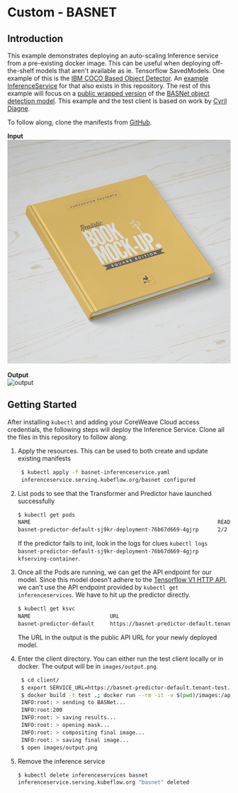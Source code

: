 # Custom - BASNET

## Introduction

This example demonstrates deploying an auto-scaling Inference service from a pre-existing docker image. This can be useful when deploying off-the-shelf models that aren't available as ie. Tensorflow SavedModels. One example of this is the [IBM COCO Based Object Detector](https://github.com/IBM/MAX-Object-Detector). An [example InferenceService](https://github.com/coreweave/kubernetes-cloud/tree/ed7ecb3d5786e960506bc20bb1e2d044ad914555/online-inference/custom-basnet/object-detector-inferenceservice.yaml) for that also exists in this repository. The rest of this example will focus on a [public wrapped version](https://github.com/cyrildiagne/basnet-http) of the [BASNet object detection model](https://github.com/NathanUA/BASNet). This example and the test client is based on work by [Cyril Diagne](https://twitter.com/cyrildiagne/status/1256916982764646402).

To follow along, clone the manifests from [GitHub](https://github.com/coreweave/kubernetes-cloud/tree/master/online-inference/custom-basnet).

**Input**\
![input](<../../online-inference/custom-basnet/client/images/test (1) (1).png>)

**Output**\
![output](../../docs/.gitbook/assets/expected\_output.png)

## Getting Started

After installing `kubectl` and adding your CoreWeave Cloud access credentials, the following steps will deploy the Inference Service. Clone all the files in this repository to follow along.

1.  Apply the resources. This can be used to both create and update existing manifests

    ```bash
     $ kubectl apply -f basnet-inferenceservice.yaml
     inferenceservice.serving.kubeflow.org/basnet configured
    ```
2.  List pods to see that the Transformer and Predictor have launched successfully

    ```bash
    $ kubectl get pods
    NAME                                                           READY   STATUS    RESTARTS   AGE
    basnet-predictor-default-sj9kr-deployment-76b67d669-4gjrp      2/2     Running   0          34s
    ```

    If the predictor fails to init, look in the logs for clues `kubectl logs basnet-predictor-default-sj9kr-deployment-76b67d669-4gjrp kfserving-container`.
3.  Once all the Pods are running, we can get the API endpoint for our model. Since this model doesn't adhere to the [Tensorflow V1 HTTP API](https://www.tensorflow.org/tfx/serving/api\_rest#predict\_api), we can't use the API endpoint provided by `kubectl get inferenceservices`. We have to hit up the predictor directly.

    ```bash
    $ kubectl get ksvc
    NAME                         URL                                                                       LATESTCREATED                      LATESTREADY                        READY   REASON
    basnet-predictor-default     https://basnet-predictor-default.tenant-test.knative.chi.coreweave.com    basnet-predictor-default-sj9kr     basnet-predictor-default-sj9kr     True
    ```

    The URL in the output is the public API URL for your newly deployed model.
4.  Enter the client directory. You can either run the test client locally or in docker. The output will be in `images/output.png`.

    ```bash
     $ cd client/
     $ export SERVICE_URL=https://basnet-predictor-default.tenant-test.knative.chi.coreweave.com
     $ docker build -t test .; docker run --rm -it -v $(pwd)/images:/app/images test --basnet_service_host $SERVICE_URL
     INFO:root: > sending to BASNet...
     INFO:root:200
     INFO:root: > saving results...
     INFO:root: > opening mask...
     INFO:root: > compositing final image...
     INFO:root: > saving final image...
     $ open images/output.png
    ```
5.  Remove the inference service

    ```bash
    $ kubectl delete inferenceservices basnet
    inferenceservice.serving.kubeflow.org "basnet" deleted
    ```
